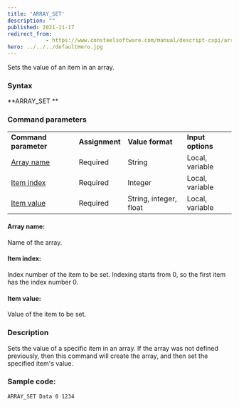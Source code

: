 ```yaml
---
title: 'ARRAY_SET'
description: ""
published: 2021-11-17
redirect_from: 
            - https://www.consteelsoftware.com/manual/descript-cspi/array_set/
hero: ../../../defaultHero.jpg
---
```

<!-- wp:paragraph -->

Sets the value of an item in an array.

<!-- /wp:paragraph -->

<!-- wp:heading {"level":3} -->

### Syntax

<!-- /wp:heading -->

<!-- wp:paragraph -->

**ARRAY_SET **

<!-- /wp:paragraph -->

<!-- wp:heading {"level":3} -->

### Command parameters

<!-- /wp:heading -->

<!-- wp:table {"className":"is-style-stripes"} -->

|                           |                |                        |                   |
| ------------------------- | -------------- | ---------------------- | ----------------- |
| **Command parameter**     | **Assignment** | **Value format**       | **Input options** |
| [Array name](#Array-name) | Required       | String                 | Local, variable   |
| [Item index](#Item-index) | Required       | Integer                | Local, variable   |
| [Item value](#Item-value) | Required       | String, integer, float | Local, variable   |

<!-- /wp:table -->

<!-- wp:heading {"level":4} -->

#### Array name:

<!-- /wp:heading -->

<!-- wp:paragraph -->

Name of the array.

<!-- /wp:paragraph -->

<!-- wp:heading {"level":4} -->

#### Item index:

<!-- /wp:heading -->

<!-- wp:paragraph -->

Index number of the item to be set. Indexing starts from 0, so the first item has the index number 0.

<!-- /wp:paragraph -->

<!-- wp:heading {"level":4} -->

#### Item value:

<!-- /wp:heading -->

<!-- wp:paragraph -->

Value of the item to be set.

<!-- /wp:paragraph -->

<!-- wp:heading {"level":3} -->

### Description

<!-- /wp:heading -->

<!-- wp:paragraph -->

Sets the value of a specific item in an array. If the array was not defined previously, then this command will create the array, and then set the specified item's value.

<!-- /wp:paragraph -->

<!-- wp:heading {"level":3} -->

### Sample code:

<!-- /wp:heading -->

<!-- wp:loos-hcb/code-block -->

```
ARRAY_SET Data 0 1234
```

<!-- /wp:loos-hcb/code-block -->

<!-- wp:paragraph -->

<!-- /wp:paragraph -->

